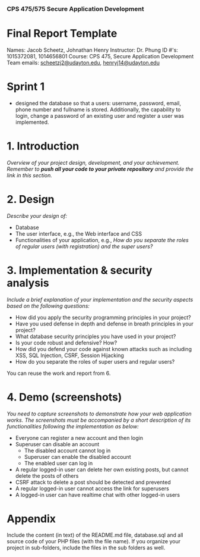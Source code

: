 ### CPS 475/575 Secure Application Development

# Final Report Template

Names: Jacob Scheetz, Johnathan Henry
Instructor: Dr. Phung
ID #'s: 1015372081, 1014656801 
Course: CPS 475, Secure Application Development
Team emails: scheetzj2@udayton.edu, henryj14@udayton.edu

# Sprint 1

* designed the database so that a users: username, password, email, phone number and fullname is stored. Additionally, the capability to login, change a password of an existing user and register a user was implemented.  


# 1. Introduction

_Overview of your project design, development, and your achievement. Remember to **push all your code to your private repository** and provide the link in this section._

# 2. Design

_Describe your design of:_


*   Database
*   The user interface, e.g., the Web interface and CSS
*   Functionalities of your application, e.g., _How do you separate the roles of regular users (with registration) and the super users?_

# 3. Implementation & security analysis

_Include a brief explanation of your implementation and the security aspects based on the following questions:_

*   How did you apply the security programming principles in your project?
*   Have you used defense in depth and defense in breath principles in your project?
*   What database security principles you have used in your project?
*   Is your code robust and defensive? How?
*   How did you defend your code against known attacks such as including XSS, SQL Injection, CSRF, Session Hijacking
*   How do you separate the roles of super users and regular users?

You can reuse the work and report from 6.



# 4. Demo (screenshots)

_You need to capture screenshots to demonstrate how your web application works. The screenshots must be accompanied by a short description of its functionalities following the implementation as below:_

*   Everyone can register a new account and then login
*   Superuser can disable an account
    *   The disabled account cannot log in
    *   Superuser can enable the disabled account
    *   The enabled user can log in
*   A regular logged-in user can delete her own existing posts, but cannot delete the posts of others
*   CSRF attack to delete a post should be detected and prevented
*   A regular logged-in user cannot access the link for superusers
*   A logged-in user can have realtime chat with other logged-in users

# Appendix

Include the content (in text) of the README.md file, database.sql and all source code of your PHP files (with the file name).
If you organize your project in sub-folders, include the files in the sub folders as well.
